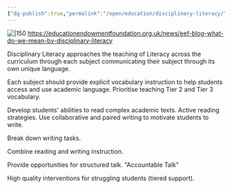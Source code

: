 ```yaml
---
{"dg-publish":true,"permalink":"/open/education/disciplinary-literacy/"}
---
```


![|150](https://www.garyhollingsbee.com/images/dg1seed.png)
https://educationendowmentfoundation.org.uk/news/eef-blog-what-do-we-mean-by-disciplinary-literacy

Disciplinary Literacy approaches the teaching of Literacy across the curriculum through each subject communicating their subject through its own unique language.

Each subject should provide explicit vocabulary instruction to help students access and use academic language. Prioritise teaching Tier 2 and Tier 3 vocabulary.

Develop students' abilities to read complex academic texts. Active reading strategies. Use collaborative and paired writing to motivate students to write.

Break down writing tasks.

Combine reading and writing instruction.

Provide opportunities for structured talk. "Accountable Talk"

High quality interventions for struggling students (tiered support).
